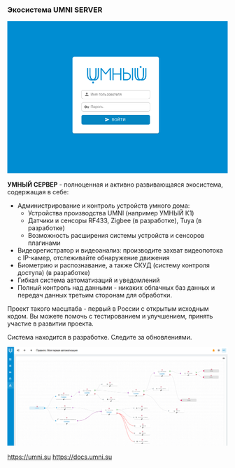 ### Экосистема UMNI SERVER

![docs/assets/umni-1.png](docs/assets/umni-1.png)

**УМНЫЙ СЕРВЕР** - полноценная и активно развивающаяся экосистема, содержащая в себе:

- Администрирование и контроль устройств умного дома:
    - Устройства производства UMNI (например УМНЫЙ К1)
    - Датчики и сенсоры RF433, Zigbee (в разработке), Tuya (в разработке)
    - Возможность расширения системы устройств и сенсоров плагинами
- Видеорегистратор и видеоанализ: производите захват видеопотока с IP-камер, отслеживайте обнаружение движения
- Биометрию и распознавание, а также СКУД (систему контроля доступа) (в разработке)
- Гибкая система автоматизаций и уведомлений
- Полный контроль над данными - никаких облачных баз данных и передач данных третьим сторонам для обработки.

Проект такого масштаба - первый в России с открытым исходным кодом. Вы можете помочь с тестированием и улучшением,
принять участие в развитии проекта.

Система находится в разработке. Следите за обновлениями.

![docs/assets/umni-automations.png](docs/assets/umni-automations.png)

https://umni.su
https://docs.umni.su